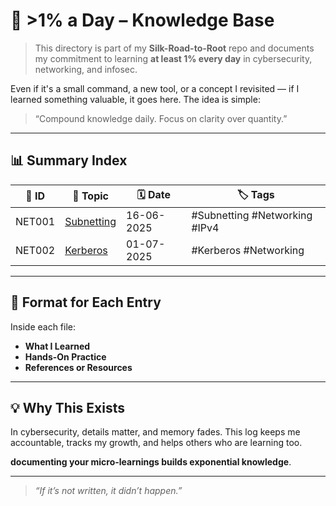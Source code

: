 # 🚀 >1% a Day – Knowledge Base

> This directory is part of my **Silk-Road-to-Root** repo and documents my commitment to learning **at least 1% every day** in cybersecurity, networking, and infosec.

Even if it's a small command, a new tool, or a concept I revisited — if I learned something valuable, it goes here. The idea is simple:
> “Compound knowledge daily. Focus on clarity over quantity.”

---

## 📊 Summary Index

| 🔢 ID | 📘 Topic                            | 🗓️ Date       | 🏷️ Tags                       |
|------|-------------------------------------|---------------|-------------------------------|
| NET001 | [Subnetting](./Networking/NET001-Subnetting.md)                     | 16-06-2025    | #Subnetting #Networking #IPv4 |
| NET002 | [Kerberos](./Networking/NET002-Kerberos.md)                         | 01-07-2025    | #Kerberos #Networking |
<!-- Add new entries below as needed -->

---

## 📁 Format for Each Entry

Inside each file:
- **What I Learned**
- **Hands-On Practice**
- **References or Resources**

---

## 💡 Why This Exists

In cybersecurity, details matter, and memory fades. This log keeps me accountable, tracks my growth, and helps others who are learning too.

**documenting your micro-learnings builds exponential knowledge**.

---

>  _“If it’s not written, it didn’t happen.”_  

